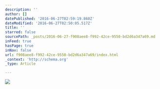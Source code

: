 ```yaml
---
description: ''
author: []
datePublished: '2016-06-27T02:59:19.860Z'
dateModified: '2016-06-27T02:50:05.517Z'
title: ''
starred: false
sourcePath: _posts/2016-06-27-f908aee8-f992-42ce-9550-bd2d6a347a69.md
inFeed: true
hasPage: true
inNav: false
url: f908aee8-f992-42ce-9550-bd2d6a347a69/index.html
_context: 'http://schema.org'
_type: Article

---
```

![](https://the-grid-user-content.s3-us-west-2.amazonaws.com/8639993d-57b7-41a8-bfc2-bacf3f525251.png)